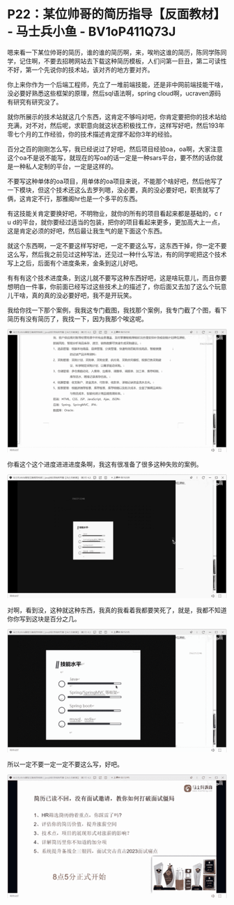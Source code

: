 # P22：某位帅哥的简历指导【反面教材】 - 马士兵小鱼 - BV1oP411Q73J

嗯来看一下某位帅哥的简历，谁的谁的简历啊，来，唉哟这谁的简历，陈同学陈同学，记住啊，不要去招聘网站去下载这种简历模板，人们问第一巨丑，第二可读性不好，第一个先说你的技术站，该对齐的地方要对齐。

你上来你作为一个后端工程师，先立了一堆前端技能，还是非中网前端技能干啥，没必要好熟悉这些框架的原理，然后sql语法啊，spring cloud啊，ucraven源码有研究有研究没了。

就你所展示的技术站就这几个东西，这肯定不够吗对吧，你肯定要把你的技术站给充满，对不对，然后呢，求职意向就这状态积极找工作，这样写好吧，然后193年零七个月的工作经验，你的技术描述肯定撑不起你3年的经验。

百分之百的刚刚怎么写，我已经说过了好吧，然后项目经验oa，oa啊，大家注意这个oa不是说不能写，就现在的写oa的话一定是一种sars平台，要不然的话你就是一种私人定制的平台，一定是这样的。

不要写这种单体的oa项目，用单体的oa项目来说，不能那个啥好吧，然后他写了一下模块，但这个技术还这么去罗列嗯，没必要，真的没必要好吧，职责就写了俩，这肯定不行，那雅阁hr也是一个多平的东西。

有这技能关肯定要换好吧，不明物业，就你的所有的项目看起来都是基础的，c r u d的平台，就你要经过适当的包装，把你的项目看起来更多，更加高大上一点，这是肯定必须的好吧，然后最让我生气的是下面这个东西。

就这个东西啊，一定不要这样写好吧，一定不要这么写，这东西干掉，你一定不要这么写，然后我之前见过这种写法，还见过一种什么写法，有的同学呢把这个技术写上之后，后面有个进度条来，金条到这儿好吧。

有有有这个技术进度条，到这儿就不要写这种东西好吧，这是啥玩意儿，而且你要想明白一件事，你前面已经写过这些技术上的描述了，你后面又去加了这么个玩意儿干啥，真的真的没必要好吧，我不是开玩笑。

我给你找一下那个案例，我我这专门截图，我找那个案例，我专门截了个图，看下简历有没有简历了，我找一下，因为我那个唉这呢。



![](img/772138710070771efc42f8ac1df51209_1.png)

你看这个这个进度进进进度条啊，我这有很准备了很多这种失败的案例。

![](img/772138710070771efc42f8ac1df51209_3.png)

对啊，看到没，这种就这种东西，我真的我看着我都要笑死了，就是，我都不知道你你写到这块是百分之几。

![](img/772138710070771efc42f8ac1df51209_5.png)

所以一定不要一定一定不要这么写，好吧。

![](img/772138710070771efc42f8ac1df51209_7.png)